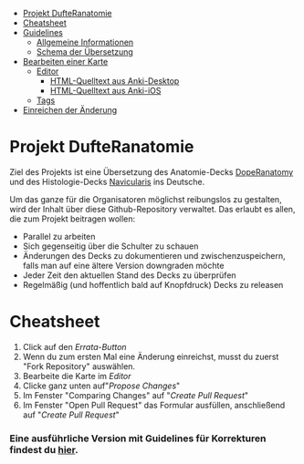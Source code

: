 - [Projekt DufteRanatomie](#projekt-dufteranatomie)
- [Cheatsheet](#cheatsheet)
- [Guidelines](#guidelines)
  * [Allgemeine Informationen](#allgemeine-informationen)
  * [Schema der Übersetzung](#schema-der-übersetzung)
- [Bearbeiten einer Karte](#bearbeiten-einer-karte)
  * [Editor](#editor)
    + [HTML-Quelltext aus Anki-Desktop](#html-quelltext-aus-anki-desktop)
    + [HTML-Quelltext aus Anki-iOS](#html-quelltext-aus-anki-ios)
  * [Tags](#tags)
- [Einreichen der Änderung](#einreichen-der-änderung)

# Projekt DufteRanatomie
Ziel des Projekts ist eine Übersetzung des Anatomie-Decks [DopeRanatomy](https://old.reddit.com/r/medicalschoolanki/comments/gx128c/fully_tagged_dope_anatomy/) und des Histologie-Decks [Navicularis](https://www.reddit.com/r/medicalschoolanki/comments/beg21n/navis_histology/) ins Deutsche.

Um das ganze für die Organisatoren möglichst reibungslos zu gestalten, wird der Inhalt über diese Github-Repository verwaltet. Das erlaubt es allen, die zum Projekt beitragen wollen:
- Parallel zu arbeiten
- Sich gegenseitig über die Schulter zu schauen
- Änderungen des Decks zu dokumentieren und zwischenzuspeichern, falls man auf eine ältere Version downgraden möchte
- Jeder Zeit den aktuellen Stand des Decks zu überprüfen
- Regelmäßig (und hoffentlich bald auf Knopfdruck) Decks zu releasen

# Cheatsheet
1. Click auf den _Errata-Button_
2. Wenn du zum ersten Mal eine Änderung einreichst, musst du zuerst "Fork Repository" auswählen.
3. Bearbeite die Karte im _Editor_
4. Clicke ganz unten auf"_Propose Changes_"
5. Im Fenster "Comparing Changes" auf "_Create Pull Request_"
6. Im Fenster "Open Pull Request" das Formular ausfüllen, anschließend auf "_Create Pull Request_"

### Eine ausführliche Version mit Guidelines für Korrekturen findest du [hier](https://github.com/sannennetarou/DufteRanatomie/blob/main/CONTRIBUTING.md).

